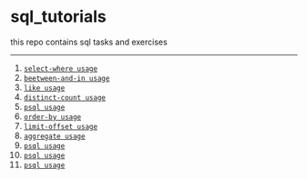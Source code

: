 # sql_tutorials
this repo contains sql tasks and exercises
***

1. [`select-where usage`](/01-select-where.md)
2. [`beetween-and-in usage`](/02-between-and-in.md)
3. [`like usage`](/03-like-Ilike.md)
4. [`distinct-count usage`](/04-Distinct-count.md)
4. [`psql usage`](/05-psql.md)
5. [`order-by usage`](/06-order-by.md)
6. [`limit-offset usage`](/07-limit-offset.md)
7. [`aggregate usage`](/08-aggregate-avg-sum-max-min.md)
8. [`psql usage`]()
9. [`psql usage`]()
10. [`psql usage`]()
